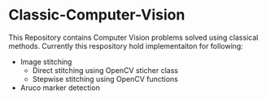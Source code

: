 # Classic-Computer-Vision
This Repository contains Computer Vision problems solved using classical methods. Currently this respository hold implementaiton for following:
* Image stitching
  * Direct stitching using OpenCV sticher class
  * Stepwise stitching using OpenCV functions
* Aruco marker detection
